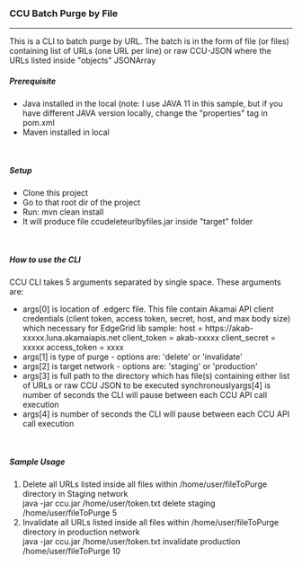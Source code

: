 <h3>CCU Batch Purge by File</h3>
<hr>
<p>
This is a CLI to batch purge by URL. The batch is in the form of file (or files) containing list of URLs (one URL per line)
or raw CCU-JSON where the URLs listed inside "objects" JSONArray
</p>

<h5>Prerequisite</h5>
<ul>
    <li>Java installed in the local (note: I use JAVA 11 in this sample, but if you have different JAVA version locally, change the "properties" tag in pom.xml</li>
    <li>Maven installed in local</li>
</ul>
<br>
<h5>Setup</h5>
<ul>
    <li>Clone this project</li>
    <li>Go to that root dir of the project</li>
    <li>Run: mvn clean install</li>
    <li>It will produce file ccudeleteurlbyfiles.jar inside "target" folder</li>
</ul>
<br>
<h5>How to use the CLI</h5>
<p>CCU CLI takes 5 arguments separated by single space. These arguments are:</p>
<ul>
   <li>
   args[0] is location of .edgerc file. This file contain Akamai API client credentials (client token,
   access token, secret, host, and max body size) which necessary for EdgeGrid lib
   sample:
   host = https://akab-xxxxx.luna.akamaiapis.net
   client_token = akab-xxxxx
   client_secret = xxxxx
   access_token = xxxx
   </li>
   <li>args[1] is type of purge - options are: 'delete' or 'invalidate'</li>
   <li>args[2] is target network - options are: 'staging' or 'production'</li>
   <li>args[3] is  full path to the directory which has file(s) containing either list of URLs or raw CCU JSON to be executed synchronouslyargs[4] is number of seconds the CLI will pause between each CCU API call execution</li>
   <li>
   args[4] is number of seconds the CLI will pause between each CCU API call execution
   </li>
</ul>
<br>
<h5>Sample Usage</h5>
<ol>
    <li> Delete all URLs listed inside all files within /home/user/fileToPurge directory in Staging network<br>
    java -jar ccu.jar /home/user/token.txt delete staging /home/user/fileToPurge 5</li>
    <li>Invalidate all URLs listed inside all files within /home/user/fileToPurge directory in production network<br>
    java -jar ccu.jar /home/user/token.txt invalidate production /home/user/fileToPurge 10</li>   
</ol>


